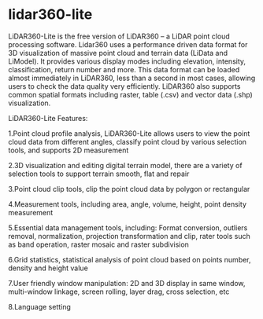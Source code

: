 # lidar360-lite
LiDAR360-Lite is the free version of LiDAR360 – a LiDAR point cloud processing software. Lidar360 uses a performance driven data format for 3D visualization of massive point cloud and terrain data (LiData and LiModel). It provides various display modes including elevation, intensity, classification, return number and more. This data format can be loaded almost immediately in LiDAR360, less than a second in most cases, allowing users to check the data quality very efficiently. LiDAR360 also supports common spatial formats including raster, table (.csv) and vector data (.shp) visualization. 

LiDAR360-Lite Features: 

1.Point cloud profile analysis, LiDAR360-Lite allows users to view the point cloud data from different angles, classify point cloud by various selection tools, and supports 2D measurement 

2.3D visualization and editing digital terrain model, there are a variety of selection tools to support terrain smooth, flat and repair 

3.Point cloud clip tools, clip the point cloud data by polygon or rectangular

4.Measurement tools, including area, angle, volume, height, point density measurement 

5.Essential data management tools, including: Format conversion, outliers removal, normalization, projection transformation and clip, rater tools such as band operation, raster mosaic and raster subdivision 

6.Grid statistics, statistical analysis of point cloud based on points number, density and height value

7.User friendly window manipulation: 2D and 3D display in same window, multi-window linkage, screen rolling, layer drag, cross selection, etc 

8.Language setting
